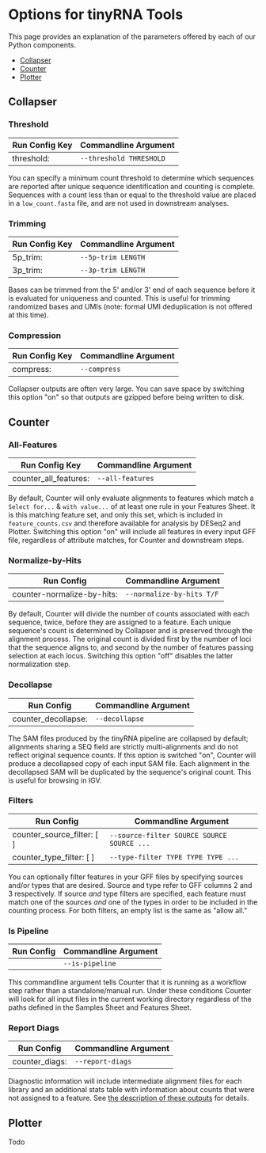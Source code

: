 # Options for tinyRNA Tools
This page provides an explanation of the parameters offered by each of our Python components.
- [Collapser](#collapser)
- [Counter](#counter)
- [Plotter](#plotter)

## Collapser

### Threshold
| Run Config Key | Commandline Argument     |
|----------------|--------------------------|
| threshold:     | `--threshold THRESHOLD`  |

You can specify a minimum count threshold to determine which sequences are reported after unique sequence identification and counting is complete. Sequences with a count less than or equal to the threshold value are placed in a `low_count.fasta` file, and are not used in downstream analyses.

### Trimming
| Run Config Key | Commandline Argument |
|----------------|----------------------|
| 5p_trim:       | `--5p-trim LENGTH`   |
| 3p_trim:       | `--3p-trim LENGTH`   |

Bases can be trimmed from the 5' and/or 3' end of each sequence before it is evaluated for uniqueness and counted. This is useful for trimming randomized bases and UMIs (note: formal UMI deduplication is not offered at this time).

### Compression
| Run Config Key | Commandline Argument |
|----------------|----------------------|
| compress:      | `--compress`         |

Collapser outputs are often very large. You can save space by switching this option "on" so that outputs are gzipped before being written to disk.

## Counter

### All-Features
| Run Config Key         | Commandline Argument   |
|------------------------|------------------------|
| counter_all_features:  | `--all-features`       |

By default, Counter will only evaluate alignments to features which match a `Select for...` & `with value...` of at least one rule in your Features Sheet. It is this matching feature set, and only this set, which is included in `feature_counts.csv` and therefore available for analysis by DESeq2 and Plotter. Switching this option "on" will include all features in every input GFF file, regardless of attribute matches, for Counter and downstream steps.

### Normalize-by-Hits
| Run Config                 | Commandline Argument      |
|----------------------------|---------------------------|
| counter-normalize-by-hits: | `--normalize-by-hits T/F` |

By default, Counter will divide the number of counts associated with each sequence, twice, before they are assigned to a feature. Each unique sequence's count is determined by Collapser and is preserved through the alignment process. The original count is divided first by the number of loci that the sequence aligns to, and second by the number of features passing selection at each locus. Switching this option "off" disables the latter normalization step.

### Decollapse
| Run Config          | Commandline Argument   |
|---------------------|------------------------|
| counter_decollapse: | `--decollapse`         |

The SAM files produced by the tinyRNA pipeline are collapsed by default; alignments sharing a SEQ field are strictly multi-alignments and do not reflect original sequence counts. If this option is switched "on", Counter will produce a decollapsed copy of each input SAM file. Each alignment in the decollapsed SAM will be duplicated by the sequence's original count. This is useful for browsing in IGV.

### Filters
| Run Config                 | Commandline Argument                       |
|----------------------------|--------------------------------------------|
| counter_source_filter: [ ] | `--source-filter SOURCE SOURCE SOURCE ...` | 
| counter_type_filter: [ ]   | `--type-filter TYPE TYPE TYPE ...`         |

You can optionally filter features in your GFF files by specifying sources and/or types that are desired. Source and type refer to GFF columns 2 and 3 respectively. If source _and_ type filters are specified, each feature must match one of the sources _and_ one of the types in order to be included in the counting process. For both filters, an empty list is the same as "allow all."

### Is Pipeline
| Run Config | Commandline Argument |
|------------|----------------------|
|            | `--is-pipeline`      |

This commandline argument tells Counter that it is running as a workflow step rather than a standalone/manual run. Under these conditions Counter will look for all input files in the current working directory regardless of the paths defined in the Samples Sheet and Features Sheet.

### Report Diags
| Run Config     | Commandline Argument |
|----------------|----------------------|
| counter_diags: | `--report-diags`     |

Diagnostic information will include intermediate alignment files for each library and an additional stats table with information about counts that were not assigned to a feature. See [the description of these outputs](../README.md#Diagnostics) for details.

## Plotter
Todo